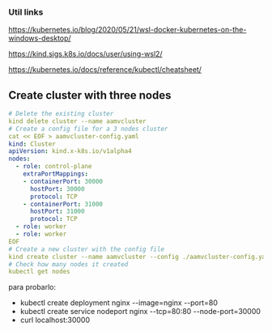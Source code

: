 ### Util links

https://kubernetes.io/blog/2020/05/21/wsl-docker-kubernetes-on-the-windows-desktop/    

https://kind.sigs.k8s.io/docs/user/using-wsl2/

https://kubernetes.io/docs/reference/kubectl/cheatsheet/

## Create cluster with three nodes
    
```yml
# Delete the existing cluster
kind delete cluster --name aamvcluster
# Create a config file for a 3 nodes cluster
cat << EOF > aamvcluster-config.yaml
kind: Cluster
apiVersion: kind.x-k8s.io/v1alpha4
nodes:
  - role: control-plane
    extraPortMappings:
    - containerPort: 30000
      hostPort: 30000
      protocol: TCP
    - containerPort: 31000
      hostPort: 31000
      protocol: TCP
  - role: worker
  - role: worker
EOF
# Create a new cluster with the config file
kind create cluster --name aamvcluster --config ./aamvcluster-config.yaml
# Check how many nodes it created
kubectl get nodes
```

para probarlo:

+ kubectl create deployment nginx --image=nginx --port=80
+ kubectl create service nodeport nginx --tcp=80:80 --node-port=30000
+ curl localhost:30000